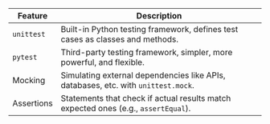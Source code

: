 | Feature     | Description                                                                                     |
|-------------|-------------------------------------------------------------------------------------------------|
| `unittest`  | Built-in Python testing framework, defines test cases as classes and methods.                    |
| `pytest`    | Third-party testing framework, simpler, more powerful, and flexible.                             |
| Mocking     | Simulating external dependencies like APIs, databases, etc. with `unittest.mock`.                |
| Assertions  | Statements that check if actual results match expected ones (e.g., `assertEqual`).               |
